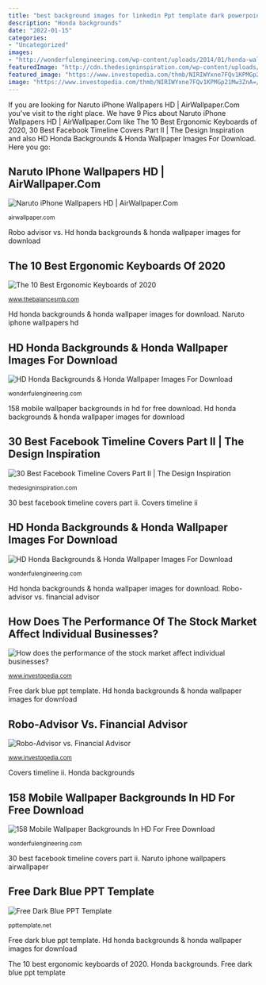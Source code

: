 ```yaml
---
title: "best background images for linkedin Ppt template dark powerpoint templates background ppttemplate slide theme intelligence trust"
description: "Honda backgrounds"
date: "2022-01-15"
categories:
- "Uncategorized"
images:
- "http://wonderfulengineering.com/wp-content/uploads/2014/01/honda-wallpapers-13.jpeg"
featuredImage: "http://cdn.thedesigninspiration.com/wp-content/uploads/2012/09/Covers-II-Source-029.jpg"
featured_image: "https://www.investopedia.com/thmb/NIRIWYxne7FQv1KPMGp21Mw3ZnA=/4000x2250/filters:fill(auto,1)/GettyImages-1069345714-fbda50660ce74c26944a2b03d6482473.jpg"
image: "https://www.investopedia.com/thmb/NIRIWYxne7FQv1KPMGp21Mw3ZnA=/4000x2250/filters:fill(auto,1)/GettyImages-1069345714-fbda50660ce74c26944a2b03d6482473.jpg"
---
```


If you are looking for Naruto iPhone Wallpapers HD | AirWallpaper.Com you've visit to the right place. We have 9 Pics about Naruto iPhone Wallpapers HD | AirWallpaper.Com like The 10 Best Ergonomic Keyboards of 2020, 30 Best Facebook Timeline Covers Part II | The Design Inspiration and also HD Honda Backgrounds &amp; Honda Wallpaper Images For Download. Here you go:

## Naruto IPhone Wallpapers HD | AirWallpaper.Com

![Naruto iPhone Wallpapers HD | AirWallpaper.Com](https://airwallpaper.com/wp-content/uploads/2016/08/Naruto-Iphone-HD-Wallpaper.jpg "Covers timeline ii")

<small>airwallpaper.com</small>

Robo advisor vs. Hd honda backgrounds &amp; honda wallpaper images for download

## The 10 Best Ergonomic Keyboards Of 2020

![The 10 Best Ergonomic Keyboards of 2020](https://www.thebalancesmb.com/thmb/CQB_uv_v9kqcfMEPkDN1H56ZG3I=/2121x1414/filters:fill(auto,1)/GettyImages-182248756-fc1917f6f67340909c55aa81f71b6ac5.jpg "30 best facebook timeline covers part ii")

<small>www.thebalancesmb.com</small>

Hd honda backgrounds &amp; honda wallpaper images for download. Naruto iphone wallpapers hd

## HD Honda Backgrounds &amp; Honda Wallpaper Images For Download

![HD Honda Backgrounds &amp; Honda Wallpaper Images For Download](http://wonderfulengineering.com/wp-content/uploads/2014/01/honda-wallpaper.jpg "The 10 best ergonomic keyboards of 2020")

<small>wonderfulengineering.com</small>

158 mobile wallpaper backgrounds in hd for free download. Hd honda backgrounds &amp; honda wallpaper images for download

## 30 Best Facebook Timeline Covers Part II | The Design Inspiration

![30 Best Facebook Timeline Covers Part II | The Design Inspiration](http://cdn.thedesigninspiration.com/wp-content/uploads/2012/09/Covers-II-Source-029.jpg "The 10 best ergonomic keyboards of 2020")

<small>thedesigninspiration.com</small>

30 best facebook timeline covers part ii. Covers timeline ii

## HD Honda Backgrounds &amp; Honda Wallpaper Images For Download

![HD Honda Backgrounds &amp; Honda Wallpaper Images For Download](http://wonderfulengineering.com/wp-content/uploads/2014/01/honda-wallpapers-13.jpeg "Robo advisor vs")

<small>wonderfulengineering.com</small>

Hd honda backgrounds &amp; honda wallpaper images for download. Robo-advisor vs. financial advisor

## How Does The Performance Of The Stock Market Affect Individual Businesses?

![How does the performance of the stock market affect individual businesses?](https://www.investopedia.com/thmb/NIRIWYxne7FQv1KPMGp21Mw3ZnA=/4000x2250/filters:fill(auto,1)/GettyImages-1069345714-fbda50660ce74c26944a2b03d6482473.jpg "Honda wallpapers backgrounds")

<small>www.investopedia.com</small>

Free dark blue ppt template. Hd honda backgrounds &amp; honda wallpaper images for download

## Robo-Advisor Vs. Financial Advisor

![Robo-Advisor vs. Financial Advisor](https://www.investopedia.com/thmb/KUllGxbvedP-HKBJ5sj-r3XBZSw=/1936x1549/filters:fill(auto,1)/GettyImages-656294259-57eda52c3df78c690fedbdc9.jpg "Honda backgrounds")

<small>www.investopedia.com</small>

Covers timeline ii. Honda backgrounds

## 158 Mobile Wallpaper Backgrounds In HD For Free Download

![158 Mobile Wallpaper Backgrounds In HD For Free Download](https://wonderfulengineering.com/wp-content/uploads/2016/02/mobile-wallpaper-51.jpg "Free dark blue ppt template")

<small>wonderfulengineering.com</small>

30 best facebook timeline covers part ii. Naruto iphone wallpapers airwallpaper

## Free Dark Blue PPT Template

![Free Dark Blue PPT Template](https://ppttemplate.net/wp-content/uploads/2014/11/10270-dark-blue-ppt-template-0001-1.jpg "Hd honda backgrounds &amp; honda wallpaper images for download")

<small>ppttemplate.net</small>

Free dark blue ppt template. Hd honda backgrounds &amp; honda wallpaper images for download

The 10 best ergonomic keyboards of 2020. Honda backgrounds. Free dark blue ppt template
